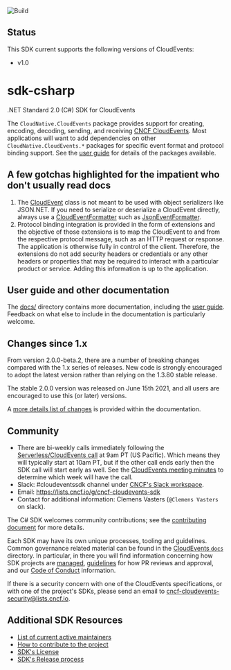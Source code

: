 ![Build](https://github.com/cloudevents/sdk-csharp/actions/workflows/build.yml/badge.svg)

## Status

This SDK current supports the following versions of CloudEvents:

- v1.0

# sdk-csharp

.NET Standard 2.0 (C#) SDK for CloudEvents

The `CloudNative.CloudEvents` package provides support for creating, encoding,
decoding, sending, and receiving [CNCF
CloudEvents](https://github.com/cloudevents/spec). Most applications
will want to add dependencies on other `CloudNative.CloudEvents.*`
packages for specific event format and protocol binding support. See
the [user guide](docs/guide.md) for details of the packages available.

## A few gotchas highlighted for the impatient who don't usually read docs

1. The [CloudEvent](src/CloudNative.CloudEvents/CloudEvent.cs) class is not meant to be used with 
   object serializers like JSON.NET. If you need to serialize or deserialize a CloudEvent directly, always use a
   [CloudEventFormatter](src/CloudNative.CloudEvents/CloudEventFormatter.cs)
   such as  [JsonEventFormatter](src/CloudNative.CloudEvents.NewtonsoftJson/JsonEventFormatter.cs).
2. Protocol binding integration is provided in the form of extensions and the objective of those extensions
   is to map the CloudEvent to and from the respective protocol message, such as an HTTP request or response.
   The application is otherwise fully in control of the client. Therefore, the extensions do not
   add security headers or credentials or any other headers or properties that may be required to interact
   with a particular product or service. Adding this information is up to the application.

## User guide and other documentation

The [docs/](docs) directory contains more documentation, including
the [user guide](docs/guide.md). Feedback on what else to include in
the documentation is particularly welcome.

## Changes since 1.x

From version 2.0.0-beta.2, there are a number of breaking changes
compared with the 1.x series of releases. New code is
strongly encouraged to adopt the latest version rather than relying
on the 1.3.80 stable release.

The stable 2.0.0 version was released on June 15th 2021, and all
users are encouraged to use this (or later) versions.

A [more details list of changes](docs/changes-since-1x.md) is
provided within the documentation.

## Community

- There are bi-weekly calls immediately following the [Serverless/CloudEvents
  call](https://github.com/cloudevents/spec#meeting-time) at
  9am PT (US Pacific). Which means they will typically start at 10am PT, but
  if the other call ends early then the SDK call will start early as well.
  See the [CloudEvents meeting minutes](https://docs.google.com/document/d/1OVF68rpuPK5shIHILK9JOqlZBbfe91RNzQ7u_P7YCDE/edit#)
  to determine which week will have the call.
- Slack: #cloudeventssdk channel under
  [CNCF's Slack workspace](https://slack.cncf.io/).
- Email: https://lists.cncf.io/g/cncf-cloudevents-sdk
- Contact for additional information: Clemens Vasters (`@Clemens Vasters`
  on slack).

The C# SDK welcomes community contributions; see the [contributing
document](CONTRIBUTING.md) for more details.

Each SDK may have its own unique processes, tooling and guidelines. Common
governance related material can be found in the
[CloudEvents `docs`](https://github.com/cloudevents/spec/tree/main/docs)
directory. In particular, in there you will find information
concerning how SDK projects are
[managed](https://github.com/cloudevents/spec/blob/main/docs/SDK-GOVERNANCE.md),
[guidelines](https://github.com/cloudevents/spec/blob/main/docs/SDK-maintainer-guidelines.md)
for how PR reviews and approval, and our
[Code of Conduct](https://github.com/cloudevents/spec/blob/main/docs/GOVERNANCE.md#additional-information)
information.

If there is a security concern with one of the CloudEvents specifications, or
with one of the project's SDKs, please send an email to
[cncf-cloudevents-security@lists.cncf.io](mailto:cncf-cloudevents-security@lists.cncf.io).

## Additional SDK Resources

- [List of current active maintainers](MAINTAINERS.md)
- [How to contribute to the project](CONTRIBUTING.md)
- [SDK's License](LICENSE)
- [SDK's Release process](RELEASING.md)
